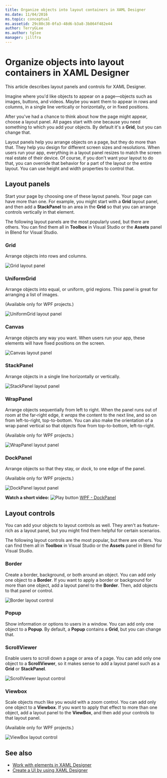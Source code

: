 ```yaml
---
title: Organize objects into layout containers in XAML Designer
ms.date: 11/04/2016
ms.topic: conceptual
ms.assetid: 29c80c38-0fa3-48d6-b3a8-3b864f482e44
author: TerryGLee
ms.author: tglee
manager: jillfra
---
```

# Organize objects into layout containers in XAML Designer

This article describes layout panels and controls for XAML Designer.

Imagine where you'd like objects to appear on a page&mdash;objects such as images, buttons, and videos. Maybe you want them to appear in rows and columns, in a single line vertically or horizontally, or in fixed positions.

After you've had a chance to think about how the page might appear, choose a layout panel. All pages start with one because you need something to which you add your objects. By default it's a **Grid**, but you can change that.

Layout panels help you arrange objects on a page, but they do more than that. They help you design for different screen sizes and resolutions. When users run your app, everything in a layout panel resizes to match the screen real estate of their device. Of course, if you don't want your layout to do that, you can override that behavior for a part of the layout or the entire layout. You can use height and width properties to control that.

## Layout panels

Start your page by choosing one of these layout panels. Your page can have more than one. For example, you might start with a **Grid** layout panel, and then add a **StackPanel** to an area in the **Grid** so that you can arrange controls vertically in that element.

The following layout panels are the most popularly used, but there are others. You can find them all in **Toolbox** in Visual Studio or the **Assets** panel in Blend for Visual Studio.

### Grid

Arrange objects into rows and columns.

![Grid layout panel](../designers/media/98b234b2-ac3b-441f-9136-98375fee87b7.png)

### UniformGrid

Arrange objects into equal, or uniform, grid regions. This panel is great for arranging a list of images.

(Available only for WPF projects.)

![UniformGrid layout panel](../designers/media/928b9284-a7e8-4678-875a-656b80b78076.png)

### Canvas

Arrange objects any way you want. When users run your app, these elements will have fixed positions on the screen.

![Canvas layout panel](../designers/media/e1ae27f0-3a57-454e-b580-877dcea8836d.png)

### StackPanel

Arrange objects in a single line horizontally or vertically.

![StackPanel layout panel](../designers/media/a85a7b57-b0a8-495e-b985-f0291e41d093.png)

### WrapPanel

Arrange objects sequentially from left to right. When the panel runs out of room at the far-right edge, it *wraps* the content to the next line, and so on from left-to-right, top-to-bottom. You can also make the orientation of a wrap panel vertical so that objects flow from top-to-bottom, left-to-right.

(Available only for WPF projects.)

![WrapPanel layout panel](../designers/media/b1c415fb-9a32-4a18-aa0b-308fca994ac9.png)

### DockPanel

Arrange objects so that they stay, or *dock*, to one edge of the panel.

(Available only for WPF projects.)

![DockPanel layout panel](../designers/media/72d46b58-9a49-4dd5-8af7-6843c0440226.png)

**Watch a short video:** ![Play button](../designers/media/bldadminconsoleinitialconfigicon.PNG) [WPF - DockPanel](https://www.youtube.com/watch?v=EBH_OIM-zPo)

## Layout controls

You can add your objects to layout controls as well. They aren't as feature-rich as a layout panel, but you might find them helpful for certain scenarios.

The following layout controls are the most popular, but there are others. You can find them all in **Toolbox** in Visual Studio or the **Assets** panel in Blend for Visual Studio.

### Border

Create a border, background, or both around an object. You can add only one object to a **Border**. If you want to apply a border or background for more than one object, add a layout panel to the **Border**. Then, add objects to that panel or control.

![Border layout control](../designers/media/e761238b-99fd-43c5-bbc4-57538b8289ff.png)

### Popup

Show information or options to users in a window. You can add only one object to a **Popup**. By default, a **Popup** contains a **Grid**, but you can change that.

### ScrollViewer

Enable users to scroll down a page or area of a page. You can add only one object to a **ScrollViewer**, so it makes sense to add a layout panel such as a **Grid** or **StackPanel**.

![ScrollViewer layout control](../designers/media/06b326d4-f23d-41a6-b26b-e1aff37572a7.png)

### Viewbox

Scale objects much like you would with a zoom control. You can add only one object to a **Viewbox**. If you want to apply that effect to more than one object, add a layout panel to the **ViewBox**, and then add your controls to that layout panel.

(Available only for WPF projects.)

![ViewBox layout control](../designers/media/f5b13c66-d918-4141-8a16-bd8f8628687a.png)

## See also

- [Work with elements in XAML Designer](../xaml-tools/working-with-elements-in-xaml-designer.md)
- [Create a UI by using XAML Designer](../xaml-tools/creating-a-ui-by-using-xaml-designer-in-visual-studio.md)
